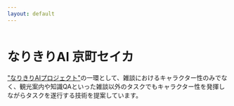 ```yaml
---
layout: default
---
```





<!-- Columns start at 50% wide on mobile and bump up to 33.3% wide on desktop -->
<div class="row">
  <!-- アイキャッチ記事 -->
  <div class="col-sm-4" style="float:left;">
    <div class="container mx-1">
      <div class="iframely-embed"><div class="iframely-responsive" style="padding-bottom: 52.3333%; padding-top: 120px;"><a href="https://www.asahi.com/articles/ASN767DSSN73PLZB001.html" data-iframely-url="//iframely.net/Amrkkes"></a></div></div><script async src="//iframely.net/embed.js"></script>
    </div>
  </div>
  <!--概要-->
  <div class="col-sm-8" style="float:left;">
    <div class="container mx-1">
      <h1 class="display-4">なりきりAI 京町セイカ</h1>
      <p class="lead"><a href="https://narikiri-qa.jp/">"なりきりAIプロジェクト"</a>の一環として、雑談におけるキャラクター性のみでなく、観光案内や知識QAといった雑談以外のタスクでもキャラクター性を発揮しながらタスクを遂行する技術を提案しています。</p>
    </div>
  </div>
</div>